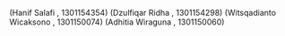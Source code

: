 (Hanif Salafi , 1301154354)
(Dzulfiqar Ridha , 1301154298)
(Witsqadianto Wicaksono , 1301150074)
(Adhitia Wiraguna , 1301150060)
